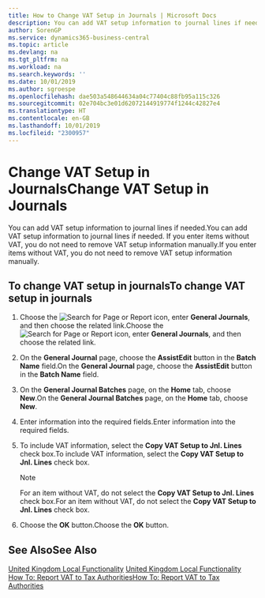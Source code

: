 ```yaml
---
title: How to Change VAT Setup in Journals | Microsoft Docs
description: You can add VAT setup information to journal lines if needed. If you enter items without VAT, you do not need to remove VAT setup information manually.
author: SorenGP
ms.service: dynamics365-business-central
ms.topic: article
ms.devlang: na
ms.tgt_pltfrm: na
ms.workload: na
ms.search.keywords: ''
ms.date: 10/01/2019
ms.author: sgroespe
ms.openlocfilehash: dae503a548644634a04c77404c88fb95a115c326
ms.sourcegitcommit: 02e704bc3e01d62072144919774f1244c42827e4
ms.translationtype: HT
ms.contentlocale: en-GB
ms.lasthandoff: 10/01/2019
ms.locfileid: "2300957"
---
```

# <a name="change-vat-setup-in-journals"></a><span data-ttu-id="e1b5a-104">Change VAT Setup in Journals</span><span class="sxs-lookup"><span data-stu-id="e1b5a-104">Change VAT Setup in Journals</span></span>
<span data-ttu-id="e1b5a-105">You can add VAT setup information to journal lines if needed.</span><span class="sxs-lookup"><span data-stu-id="e1b5a-105">You can add VAT setup information to journal lines if needed.</span></span> <span data-ttu-id="e1b5a-106">If you enter items without VAT, you do not need to remove VAT setup information manually.</span><span class="sxs-lookup"><span data-stu-id="e1b5a-106">If you enter items without VAT, you do not need to remove VAT setup information manually.</span></span>  

## <a name="to-change-vat-setup-in-journals"></a><span data-ttu-id="e1b5a-107">To change VAT setup in journals</span><span class="sxs-lookup"><span data-stu-id="e1b5a-107">To change VAT setup in journals</span></span>  

1.  <span data-ttu-id="e1b5a-108">Choose the ![Search for Page or Report](../../media/ui-search/search_small.png "Search for Page or Report icon") icon, enter **General Journals**, and then choose the related link.</span><span class="sxs-lookup"><span data-stu-id="e1b5a-108">Choose the ![Search for Page or Report](../../media/ui-search/search_small.png "Search for Page or Report icon") icon, enter **General Journals**, and then choose the related link.</span></span>  
2.  <span data-ttu-id="e1b5a-109">On the **General Journal** page, choose the **AssistEdit** button in the **Batch Name** field.</span><span class="sxs-lookup"><span data-stu-id="e1b5a-109">On the **General Journal** page, choose the **AssistEdit** button in the **Batch Name** field.</span></span>  
3.  <span data-ttu-id="e1b5a-110">On the **General Journal Batches** page, on the **Home** tab, choose **New**.</span><span class="sxs-lookup"><span data-stu-id="e1b5a-110">On the **General Journal Batches** page, on the **Home** tab, choose **New**.</span></span>  
4.  <span data-ttu-id="e1b5a-111">Enter information into the required fields.</span><span class="sxs-lookup"><span data-stu-id="e1b5a-111">Enter information into the required fields.</span></span>  
5.  <span data-ttu-id="e1b5a-112">To include VAT information, select the **Copy VAT Setup to Jnl. Lines** check box.</span><span class="sxs-lookup"><span data-stu-id="e1b5a-112">To include VAT information, select the **Copy VAT Setup to Jnl. Lines** check box.</span></span>  

    > [!NOTE]  
    >  <span data-ttu-id="e1b5a-113">For an item without VAT, do not select the **Copy VAT Setup to Jnl. Lines** check box.</span><span class="sxs-lookup"><span data-stu-id="e1b5a-113">For an item without VAT, do not select the **Copy VAT Setup to Jnl. Lines** check box.</span></span>  

6.  <span data-ttu-id="e1b5a-114">Choose the **OK** button.</span><span class="sxs-lookup"><span data-stu-id="e1b5a-114">Choose the **OK** button.</span></span>  

## <a name="see-also"></a><span data-ttu-id="e1b5a-115">See Also</span><span class="sxs-lookup"><span data-stu-id="e1b5a-115">See Also</span></span>  
<span data-ttu-id="e1b5a-116">[United Kingdom Local Functionality](united-kingdom-local-functionality.md) </span><span class="sxs-lookup"><span data-stu-id="e1b5a-116">[United Kingdom Local Functionality](united-kingdom-local-functionality.md) </span></span>  
[<span data-ttu-id="e1b5a-117">How To: Report VAT to Tax Authorities</span><span class="sxs-lookup"><span data-stu-id="e1b5a-117">How To: Report VAT to Tax Authorities</span></span>](../../finance-how-report-vat.md)
